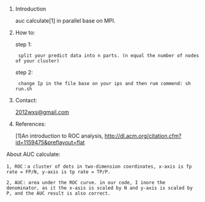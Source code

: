 1. Introduction

    auc calculate[1] in parallel base on MPI.

2. How to:

    step 1:

        split your predict data into n parts. (n equal the number of nodes of your cluster)

    step 2:

        change Ip in the file base on your ips and then rum commend: sh run.sh


3. Contact:

    2012wxs@gmail.com

4. References:

    [1]An introduction to ROC analysis, http://dl.acm.org/citation.cfm?id=1159475&preflayout=flat


About AUC calculate:

    1, ROC：a cluster of dots in two-dimension coordinates, x-axis is fp rate = FP/N, y-axis is tp rate = TP/P. 
    
    2, AUC: area under the ROC curve. in our code, I inore the denominator, as it the x-asis is scaled by N and y-axis is scaled by P, and the AUC result is also correct.  
